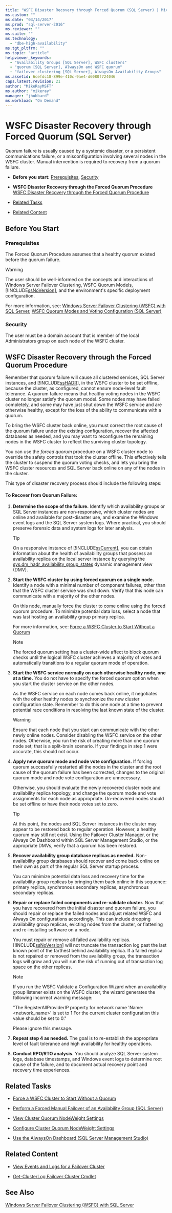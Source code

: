 ```yaml
---
title: "WSFC Disaster Recovery through Forced Quorum (SQL Server) | Microsoft Docs"
ms.custom: ""
ms.date: "03/14/2017"
ms.prod: "sql-server-2016"
ms.reviewer: ""
ms.suite: ""
ms.technology: 
  - "dbe-high-availability"
ms.tgt_pltfrm: ""
ms.topic: "article"
helpviewer_keywords: 
  - "Availability Groups [SQL Server], WSFC clusters"
  - "quorum [SQL Server], AlwaysOn and WSFC quorum"
  - "failover clustering [SQL Server], AlwaysOn Availability Groups"
ms.assetid: 6cefdc18-899e-410c-9ae4-d6080f724046
caps.latest.revision: 21
author: "MikeRayMSFT"
ms.author: "mikeray"
manager: "jhubbard"
ms.workload: "On Demand"
---
```

# WSFC Disaster Recovery through Forced Quorum (SQL Server)
  Quorum failure is usually caused by a systemic disaster, or a persistent communications failure, or a misconfiguration involving several nodes in the WSFC cluster.  Manual intervention is required to recovery from a quorum failure.  
  
-   **Before you start:**  [Prerequisites](#Prerequisites), [Security](#Security)  
  
-   **WSFC Disaster Recovery through the Forced Quorum Procedure** [WSFC Disaster Recovery through the Forced Quorum Procedure](#Main)  
  
-   [Related Tasks](#RelatedTasks)  
  
-   [Related Content](#RelatedContent)  
  
##  <a name="BeforeYouBegin"></a> Before You Start  
  
###  <a name="Prerequisites"></a> Prerequisites  
 The Forced Quorum Procedure assumes that a healthy quorum existed before the quorum failure.  
  
> [!WARNING]  
>  The user should be well-informed on the concepts and interactions of Windows Server Failover Clustering, WSFC Quorum Models, [!INCLUDE[ssNoVersion](../../../includes/ssnoversion-md.md)], and the environment's specific deployment configuration.  
>   
>  For more information, see:  [Windows Server Failover Clustering (WSFC) with SQL Server](http://msdn.microsoft.com/library/hh270278\(v=SQL.110\).aspx), [WSFC Quorum Modes and Voting Configuration (SQL Server)](http://msdn.microsoft.com/library/hh270280\(v=SQL.110\).aspx)  
  
###  <a name="Security"></a> Security  
 The user must be a domain account that is member of the local Administrators group on each node of the WSFC cluster.  
  
##  <a name="Main"></a> WSFC Disaster Recovery through the Forced Quorum Procedure  
 Remember that quorum failure will cause all clustered services, SQL Server instances, and [!INCLUDE[ssHADR](../../../includes/sshadr-md.md)], in the WSFC cluster to be set offline, because the cluster, as configured, cannot ensure node-level fault tolerance.  A quorum failure means that healthy voting nodes in the WSFC cluster no longer satisfy the quorum model. Some nodes may have failed completely, and some may have just shut down the WSFC service and are otherwise healthy, except for the loss of the ability to communicate with a quorum.  
  
 To bring the WSFC cluster back online, you must correct the root cause of the quorum failure under the existing configuration, recover the affected databases as needed, and you may want to reconfigure the remaining nodes in the WSFC cluster to reflect the surviving cluster topology.  
  
 You can use the *forced quorum* procedure on a WSFC cluster node to override the safety controls that took the cluster offline.  This effectively tells the cluster to suspend the quorum voting checks, and lets you bring the WSFC cluster resources and SQL Server back online on any of the nodes in the cluster.  
  
 This type of disaster recovery process should include the following steps:  
  
#### To Recover from Quorum Failure:  
  
1.  **Determine the scope of the failure.** Identify which availability groups or SQL Server instances are non-responsive, which cluster nodes are online and available for post-disaster use, and examine the Windows event logs and the SQL Server system logs.  Where practical, you should preserve forensic data and system logs for later analysis.  
  
    > [!TIP]  
    >  On a responsive instance of [!INCLUDE[ssCurrent](../../../includes/sscurrent-md.md)], you can obtain information about the health of availability groups that possess an availability replica on the local server instance by querying the [sys.dm_hadr_availability_group_states](../../../relational-databases/system-dynamic-management-views/sys-dm-hadr-availability-group-states-transact-sql.md) dynamic management view (DMV).  
  
2.  **Start the WSFC cluster by using forced quorum on a single node.** Identify a node with a minimal number of component failures, other than that the WSFC cluster service was shut down.  Verify that this node can communicate with a majority of the other nodes.  
  
     On this node, manually force the cluster to come online using the forced quorum procedure.  To minimize potential data loss, select a node that was last hosting an availability group primary replica.  
  
     For more information, see:  [Force a WSFC Cluster to Start Without a Quorum](http://msdn.microsoft.com/library/hh270275\(v=SQL.110\).aspx)  
  
    > [!NOTE]  
    >  The forced quorum setting has a cluster-wide affect to block quorum checks until the logical WSFC cluster achieves a majority of votes and automatically transitions to a regular quorum mode of operation.  
  
3.  **Start the WSFC service normally on each otherwise healthy node, one at a time.** You do not have to specify the forced quorum option when you start the cluster service on the other nodes.  
  
     As the WSFC service on each node comes back online, it negotiates with the other healthy nodes to synchronize the new cluster configuration state.  Remember to do this one node at a time to prevent potential race conditions in resolving the last known state of the cluster.  
  
    > [!WARNING]  
    >  Ensure that each node that you start can communicate with the other newly online nodes.  Consider disabling the WSFC service on the other nodes.  Otherwise,  you run the risk of creating more than one quorum node set; that is a split-brain scenario. If your findings in step 1 were accurate, this should not occur.  
  
4.  **Apply new quorum mode and node vote configuration.** If forcing quorum successfully restarted all the nodes in the cluster and the root cause of the quorum failure has been corrected, changes to the original quorum mode and node vote configuration are unnecessary.  
  
     Otherwise, you should evaluate the newly recovered cluster node and availability replica topology, and change the quorum mode and vote assignments for each node as appropriate. Un-recovered nodes should be set offline or have their node votes set to zero.  
  
    > [!TIP]  
    >  At this point, the nodes and SQL Server instances in the cluster may appear to be restored back to regular operation.  However, a healthy quorum may still not exist.  Using the Failover Cluster Manager, or the Always On Dashboard within SQL Server Management Studio, or the appropriate DMVs, verify that a quorum has been restored.  
  
5.  **Recover availability group database replicas as needed.** Non-availability group databases should recover and come back online on their own as part of the regular SQL Server startup process.  
  
     You can minimize potential data loss and recovery time for the availability group replicas by bringing them back online in this sequence:  primary replica, synchronous secondary replicas, asynchronous secondary replicas.  
  
6.  **Repair or replace failed components and re-validate cluster.** Now that you have recovered from the initial disaster and quorum failure, you should repair or replace the failed nodes and adjust related WSFC and Always On configurations accordingly.  This can include dropping availability group replicas, evicting nodes from the cluster, or flattening and re-installing software on a node.  
  
     You must repair or remove all failed availability replicas.  [!INCLUDE[ssNoVersion](../../../includes/ssnoversion-md.md)] will not truncate the transaction log past the last known point of the farthest behind availability replica.   If a failed replica is not repaired or removed from the availability group, the transaction logs will grow and you will run the risk of running out of transaction log space on the other replicas.  
  
    > [!NOTE]  
    >  If you run the WSFC Validate a Configuration Wizard when an availability group listener exists on the WSFC cluster, the wizard generates the following incorrect warning message:  
    >   
    >  "The RegisterAllProviderIP property for network name 'Name:<network_name>' is set to 1 For the current cluster configuration this value should be set to 0."  
    >   
    >  Please ignore this message.  
  
7.  **Repeat step 4 as needed.** The goal is to re-establish the appropriate level of fault tolerance and high availability for healthy operations.  
  
8.  **Conduct RPO/RTO analysis.** You should analyze SQL Server system logs, database timestamps, and Windows event logs to determine root cause of the failure, and to document actual recovery point and recovery time experiences.  
  
##  <a name="RelatedTasks"></a> Related Tasks  
  
-   [Force a WSFC Cluster to Start Without a Quorum](../../../sql-server/failover-clusters/windows/force-a-wsfc-cluster-to-start-without-a-quorum.md)  
  
-   [Perform a Forced Manual Failover of an Availability Group &#40;SQL Server&#41;](../../../database-engine/availability-groups/windows/perform-a-forced-manual-failover-of-an-availability-group-sql-server.md)  
  
-   [View Cluster Quorum NodeWeight Settings](../../../sql-server/failover-clusters/windows/view-cluster-quorum-nodeweight-settings.md)  
  
-   [Configure Cluster Quorum NodeWeight Settings](../../../sql-server/failover-clusters/windows/configure-cluster-quorum-nodeweight-settings.md)  
  
-   [Use the AlwaysOn Dashboard &#40;SQL Server Management Studio&#41;](../../../database-engine/availability-groups/windows/use-the-always-on-dashboard-sql-server-management-studio.md)
  
##  <a name="RelatedContent"></a> Related Content  
  
-   [View Events and Logs for a Failover Cluster](http://technet.microsoft.com/library/cc772342\(WS.10\).aspx)  
  
-   [Get-ClusterLog Failover Cluster Cmdlet](http://technet.microsoft.com/library/ee461045.aspx)  
  
## See Also  
 [Windows Server Failover Clustering &#40;WSFC&#41; with SQL Server](../../../sql-server/failover-clusters/windows/windows-server-failover-clustering-wsfc-with-sql-server.md)  
  
  
